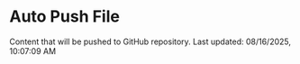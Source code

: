 # Auto Push File

Content that will be pushed to GitHub repository.
Last updated: 08/16/2025, 10:07:09 AM